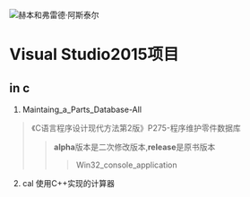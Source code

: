 

![赫本和弗雷德·阿斯泰尔](http://7xsic8.com1.z0.glb.clouddn.com/%E8%B5%AB%E6%9C%AC%E5%92%8C%E5%BC%97%E9%9B%B7%E5%BE%B7%C2%B7%E9%98%BF%E6%96%AF%E6%B3%B0%E5%B0%94%E8%B5%AB%E6%9C%AC%E5%92%8C%E5%BC%97%E9%9B%B7%E5%BE%B7%C2%B7%E9%98%BF%E6%96%AF%E6%B3%B0%E5%B0%94.png "赫本和弗雷德·阿斯泰尔")

# Visual Studio2015项目



## in c
1.  Maintaing_a_Parts_Database-All


> 《C语言程序设计现代方法第2版》P275-程序维护零件数据库
>>**alpha**版本是二次修改版本,**release**是原书版本
>>> Win32_console_application

2. cal
使用C++实现的计算器